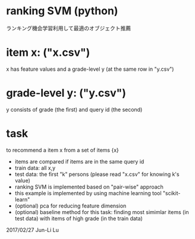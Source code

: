 # ranking SVM (python)
ランキング機会学習利用して最適のオブジェクト推薦
# item x: ("x.csv")
x has feature values
and a grade-level y (at the same row in "y.csv")
# grade-level y: ("y.csv")
y consists of grade (the first) and query id (the second)
# task
to recommend a item x from a set of items {x}

- items are compared if items are in the same query id
- train data: all x,y
- test data: the first "k" persons (please read "x.csv" for knowing k's value)
- ranking SVM is implemented based on "pair-wise" approach
- this example is implemented by using machine learning tool "scikit-learn"
- (optional) pca for reducing feature dimension
- (optional) baseline method for this task: finding most simimlar items (in test data) with items of high grade (in the train data)

2017/02/27
Jun-Li Lu
